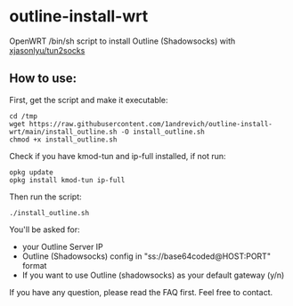 # outline-install-wrt
OpenWRT /bin/sh script to install Outline (Shadowsocks) with [xjasonlyu/tun2socks](https://github.com/xjasonlyu/tun2socks)

## How to use:

First, get the script and make it executable:

    cd /tmp
    wget https://raw.githubusercontent.com/1andrevich/outline-install-wrt/main/install_outline.sh -O install_outline.sh
    chmod +x install_outline.sh

Check if you have kmod-tun and ip-full installed, if not run:

    opkg update
    opkg install kmod-tun ip-full

Then run the script:

    ./install_outline.sh

You'll be asked for:

 - your Outline Server IP
 - Outline (Shadowsocks) config in "ss://base64coded@HOST:PORT" format
 - If you want to use Outline (shadowsocks) as your default gateway (y/n)





If you have any question, please read the FAQ first. Feel free to contact.
